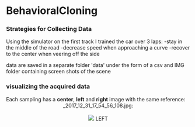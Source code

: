 # BehavioralCloning

<h3>Strategies for Collecting Data</h3>

Using the simulator on the first track I trained the car over 3 laps:
-stay in the middle of the road
-decrease speed when approaching a curve
-recover to the center when veering off the side

data are saved in a separate folder 'data' under the form of a csv and IMG folder containing screen shots of the scene

<h3> visualizing the acquired data </h3>
Each sampling has a <b>center</b>, <b>left</b> and <b>right</b> image with the same reference:<br>
<center><left><right>_2017_12_31_17_54_56_108.jpg: <br><br>
<img src="assets/center_2017_12_31_17_54_56_108.jpg> CENTER </img><br>
<img src="assets/left_2017_12_31_17_54_56_108.jpg> LEFT </img><br>
<img src="assets/right_2017_12_31_17_54_56_108.jpg> RIGHT </img><br>


